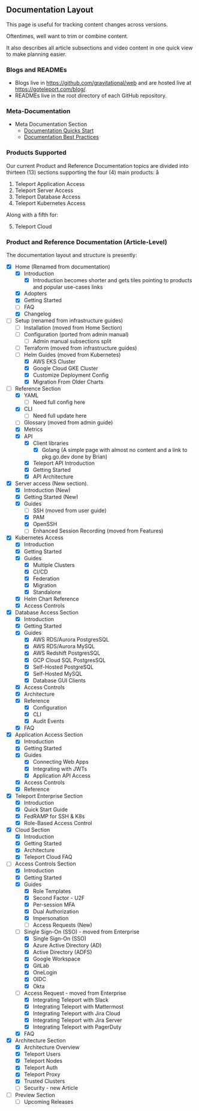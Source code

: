 ## Documentation Layout

This page is useful for tracking content changes across versions.

Oftentimes, well want to trim or combine content.

It also describes all article subsections and video content in one quick view to make planning easier.

### Blogs and READMEs

- Blogs live in https://github.com/gravitational/web and are hosted live at https://goteleport.com/blog/.
- READMEs live in the root directory of each GitHub repository.

### Meta-Documentation

- Meta Documentation Section
  - [Documentation Quicks Start](https://goteleport.com/docs/docs/)
  - [Documentation Best Practices](https://goteleport.com/docs/docs/best-practices/)

### Products Supported

Our current Product and Reference Documentation topics are divided into thirteen (13) sections supporting the four (4) main products:
å
1. Teleport Application Access
2. Teleport Server Access
3. Teleport Database Access
4. Teleport Kubernetes Access

Along with a fifth for:

5. Teleport Cloud

### Product and Reference Documentation (Article-Level)

The documentation layout and structure is presently:

- [x] Home (Renamed from documentation)
    - [x] Introduction
        - [x] Introduction becomes shorter and gets tiles pointing to products and popular use-cases links
    - [x] Adopters
    - [x] Getting Started
    - [ ] FAQ
    - [x] Changelog
- [ ] Setup (renamed from infrastructure guides)
    - [ ] Installation (moved from Home Section)
    - [ ] Configuration (ported from admin manual)
        - [ ] Admin manual subsections split
    - [ ] Terraform (moved from infrastructure guides)
    - [ ] Helm Guides (moved from Kubernetes)
        - [x] AWS EKS Cluster
        - [x] Google Cloud GKE Cluster
        - [x] Customize Deployment Config
        - [x] Migration From Older Charts
- [ ] Reference Section
    - [x] YAML
        - [ ] Need full config here
    - [x] CLI
        - [ ] Need full update here
    - [ ] Glossary (moved from admin guide)
    - [x] Metrics
    - [x] API
        - [x] Client libraries
            - [x] Golang (A simple page with almost no content and a link to pkg.go.dev done by Brian)
        - [x] Teleport API Introduction
        - [x] Getting Started
        - [x] API Architecture
- [x] Server access (New section).
  - [x] Introduction (New)
  - [x] Getting Started (New)
  - [x] Guides
    - [ ] SSH (moved from user guide)
    - [x] PAM
    - [x] OpenSSH
    - [ ] Enhanced Session Recording (moved from Features)
- [x] Kubernetes Access
    - [x] Introduction
    - [x] Getting Started
    - [x] Guides
        - [x] Multiple Clusters
        - [x] CI/CD
        - [x] Federation
        - [x] Migration
        - [x] Standalone
    - [x] Helm Chart Reference
    - [x] Access Controls
- [x] Database Access Section
    - [x] Introduction
    - [x] Getting Started
    - [x] Guides
        - [x] AWS RDS/Aurora PostgresSQL
        - [x] AWS RDS/Aurora MySQL
        - [x] AWS Redshift PostgresSQL
        - [x] GCP Cloud SQL PostgresSQL
        - [x] Self-Hosted PostgreSQL
        - [x] Self-Hosted MySQL
        - [x] Database GUI Clients
    - [x] Access Controls
    - [x] Architecture
    - [x] Reference
        - [x] Configuration
        - [x] CLI
        - [x] Audit Events
    - [x] FAQ
- [x] Application Access Section
    - [x] Introduction
    - [x] Getting Started
    - [x] Guides
        - [x] Connecting Web Apps
        - [x] Integrating with JWTs
        - [x] Application API Access
    - [x] Access Controls
    - [x] Reference
- [x] Teleport Enterprise Section
    - [x] Introduction
    - [x] Quick Start Guide
    - [x] FedRAMP for SSH & K8s
    - [x] Role-Based Access Control
- [x] Cloud Section
    - [x] Introduction
    - [x] Getting Started
    - [x] Architecture
    - [x] Teleport Cloud FAQ
- [ ] Access Controls Section
    - [x] Introduction
    - [x] Getting Started
    - [x] Guides
        - [x] Role Templates
        - [x] Second Factor - U2F
        - [x] Per-session MFA
        - [x] Dual Authorization
        - [x] Impersonation
        - [ ] Access Requests (New)
    - [ ] Single Sign-On (SSO) - moved from Enterprise
        - [x] Single Sign-On (SSO)
        - [x] Azure Active Directory (AD)
        - [x] Active Directory (ADFS)
        - [x] Google Workspace
        - [x] GitLab
        - [x] OneLogin
        - [x] OIDC
        - [x] Okta
    - [ ] Access Request - moved from Enterprise
        - [x] Integrating Teleport with Slack
        - [x] Integrating Teleport with Mattermost
        - [x] Integrating Teleport with Jira Cloud
        - [x] Integrating Teleport with Jira Server
        - [x] Integrating Teleport with PagerDuty
    - [x] FAQ
- [x] Architecture Section
    - [x] Architecture Overview
    - [x] Teleport Users
    - [x] Teleport Nodes
    - [x] Teleport Auth
    - [x] Teleport Proxy
    - [x] Trusted Clusters
    - [ ] Security - new Article
- [ ] Preview Section
    - [ ] Upcoming Releases

